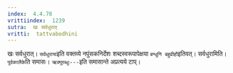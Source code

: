 ```yaml
---
index:  4.4.78
vrittiindex:  1239
sutra:  खः सर्वधुरात्
vritti:  tattvabodhini 
---
```


खः सर्वधुरात्। `सर्वधुराया`इति वक्तव्ये नपुंसकनिर्देशः शब्दस्वरूपापेक्षया `बन्धुनि बहुव्रीहौ`इतिवत्। सर्वधुरामिति। `पूर्वकालैके`ति समासः। `ऋक्पूरब्धुः---`इति समासान्ते अप्रत्यये टाप्।


